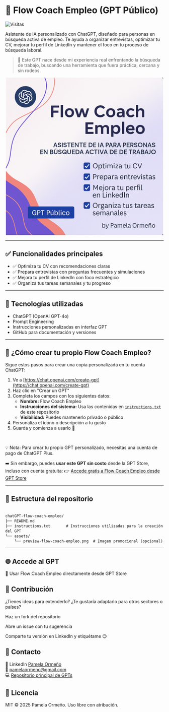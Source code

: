 # 🎯 Flow Coach Empleo (GPT Público)

![Visitas](https://visitor-badge.glitch.me/badge?page_id=PamelaOrmeno.chatGPT-flow-coach-empleo)

Asistente de IA personalizado con ChatGPT, diseñado para personas en búsqueda activa de empleo. Te ayuda a organizar entrevistas, optimizar tu CV, mejorar tu perfil de LinkedIn y mantener el foco en tu proceso de búsqueda laboral.

> 🔎 Este GPT nace desde mi experiencia real enfrentando la búsqueda de trabajo, buscando una herramienta que fuera práctica, cercana y sin rodeos.

<p align="center">
    <img src="./assets/preview-flow-coach-empleo.png" alt="Flow Coach Empleo" width="500"/>
</p>

---

## ✅ Funcionalidades principales

- ✅ Optimiza tu CV con recomendaciones claras
- ✅ Prepara entrevistas con preguntas frecuentes y simulaciones
- ✅ Mejora tu perfil de LinkedIn con foco estratégico
- ✅ Organiza tus tareas semanales y tu progreso

---

## 🧠 Tecnologías utilizadas

- ChatGPT (OpenAI GPT-4o)
- Prompt Engineering
- Instrucciones personalizadas en interfaz GPT
- GitHub para documentación y versiones

---

## 🚀 ¿Cómo crear tu propio Flow Coach Empleo?

Sigue estos pasos para crear una copia personalizada en tu cuenta ChatGPT:

1. Ve a [https://chat.openai.com/create-gpt](https://chat.openai.com/create-gpt)
2. Haz clic en "Crear un GPT"
3. Completa los campos con los siguientes datos:
   - **Nombre:** Flow Coach Empleo
   - **Instrucciones del sistema:** Usa las contenidas en [`instructions.txt`](./instructions.txt) de este repositorio
   - **Visibilidad:** Puedes mantenerlo privado o público
4. Personaliza el ícono o descripción a tu gusto
5. Guarda y comienza a usarlo 🎉
<br>

💡 Nota: Para crear tu propio GPT personalizado, necesitas una cuenta de pago de ChatGPT Plus.

➡️ Sin embargo, puedes **usar este GPT sin costo** desde la GPT Store, incluso con cuenta gratuita:
👉 [Accede gratis a Flow Coach Empleo desde GPT Store](https://chatgpt.com/g/g-68793fc52b64819187754402388cf360-flow-coach-empleo-publico)

---

## 📂 Estructura del repositorio

```

chatGPT-flow-coach-empleo/
├── README.md
├── instructions.txt       # Instrucciones utilizadas para la creación del GPT
└── assets/
    └── preview-flow-coach-empleo.png  # Imagen promocional (opcional)
```

---

## 🌐 Accede al GPT

🧩 Usar Flow Coach Empleo directamente desde GPT Store

## 🤝 Contribución

¿Tienes ideas para extenderlo? ¿Te gustaría adaptarlo para otros sectores o países?

Haz un fork del repositorio

Abre un issue con tu sugerencia

Comparte tu versión en LinkedIn y etiquétame 😉

## 💬 Contacto

📧 LinkedIn [Pamela Ormeño](https://www.linkedin.com/in/pamelaormeno/)
<br>
📧 [pamelaormeno@gmail.com](mailto:pamelaormeno@gmail.com)
<br>
💻 [Repositorio principal de GPTs](https://github.com/PamelaOrmeno/chatGPT-flow-coach-empleo)

## 📄 Licencia

MIT © 2025 Pamela Ormeño. Uso libre con atribución.